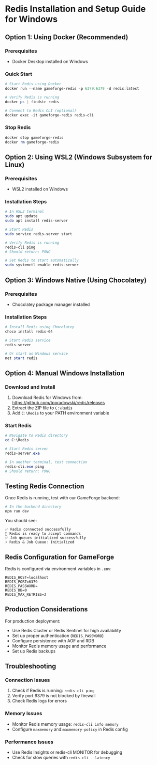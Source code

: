 # Redis Installation and Setup Guide for Windows

## Option 1: Using Docker (Recommended)

### Prerequisites
- Docker Desktop installed on Windows

### Quick Start
```powershell
# Start Redis using Docker
docker run --name gameforge-redis -p 6379:6379 -d redis:latest

# Verify Redis is running
docker ps | findstr redis

# Connect to Redis CLI (optional)
docker exec -it gameforge-redis redis-cli
```

### Stop Redis
```powershell
docker stop gameforge-redis
docker rm gameforge-redis
```

## Option 2: Using WSL2 (Windows Subsystem for Linux)

### Prerequisites
- WSL2 installed on Windows

### Installation Steps
```bash
# In WSL2 terminal
sudo apt update
sudo apt install redis-server

# Start Redis
sudo service redis-server start

# Verify Redis is running
redis-cli ping
# Should return: PONG

# Set Redis to start automatically
sudo systemctl enable redis-server
```

## Option 3: Windows Native (Using Chocolatey)

### Prerequisites
- Chocolatey package manager installed

### Installation Steps
```powershell
# Install Redis using Chocolatey
choco install redis-64

# Start Redis service
redis-server

# Or start as Windows service
net start redis
```

## Option 4: Manual Windows Installation

### Download and Install
1. Download Redis for Windows from: https://github.com/tporadowski/redis/releases
2. Extract the ZIP file to `C:\Redis`
3. Add `C:\Redis` to your PATH environment variable

### Start Redis
```powershell
# Navigate to Redis directory
cd C:\Redis

# Start Redis server
redis-server.exe

# In another terminal, test connection
redis-cli.exe ping
# Should return: PONG
```

## Testing Redis Connection

Once Redis is running, test with our GameForge backend:

```powershell
# In the backend directory
npm run dev
```

You should see:
```
✅ Redis connected successfully
🚀 Redis is ready to accept commands
✅ Job queues initialized successfully
⚡ Redis & Job Queue: Initialized
```

## Redis Configuration for GameForge

Redis is configured via environment variables in `.env`:

```env
REDIS_HOST=localhost
REDIS_PORT=6379
REDIS_PASSWORD=
REDIS_DB=0
REDIS_MAX_RETRIES=3
```

## Production Considerations

For production deployment:
- Use Redis Cluster or Redis Sentinel for high availability
- Set up proper authentication (`REDIS_PASSWORD`)
- Configure persistence with AOF and RDB
- Monitor Redis memory usage and performance
- Set up Redis backups

## Troubleshooting

### Connection Issues
1. Check if Redis is running: `redis-cli ping`
2. Verify port 6379 is not blocked by firewall
3. Check Redis logs for errors

### Memory Issues
- Monitor Redis memory usage: `redis-cli info memory`
- Configure `maxmemory` and `maxmemory-policy` in Redis config

### Performance Issues
- Use Redis Insights or redis-cli MONITOR for debugging
- Check for slow queries with `redis-cli --latency`
